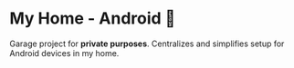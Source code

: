 # My Home - Android 📱

Garage project for **private purposes**.
Centralizes and simplifies setup for Android devices in my home.
